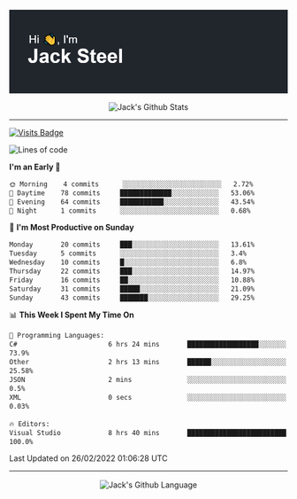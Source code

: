 <p align="center">
  <img align="center" src="https://github.com/JackSteel97/JackSteel97/blob/main/header.png?raw=true" alt="Hi, I'm Jack Steel" /> 
 </p>
<p align="center">
 <img align="center" src="https://github-readme-stats.vercel.app/api?username=jacksteel97&show_icons=true&count_private=true&theme=dracula" alt="Jack's Github Stats" /> 
</p>

<hr/>

[![Visits Badge](https://badges.pufler.dev/visits/JackSteel97/JackSteel97?color=blue&label=Profile%20Visits)](https://github.com/JackSteel97)
<!--START_SECTION:waka-->
![Lines of code](https://img.shields.io/badge/From%20Hello%20World%20I%27ve%20Written-908%20Thousand%20lines%20of%20code-blue)

**I'm an Early 🐤** 

```text
🌞 Morning    4 commits      ░░░░░░░░░░░░░░░░░░░░░░░░░   2.72% 
🌆 Daytime    78 commits     █████████████░░░░░░░░░░░░   53.06% 
🌃 Evening    64 commits     ███████████░░░░░░░░░░░░░░   43.54% 
🌙 Night      1 commits      ░░░░░░░░░░░░░░░░░░░░░░░░░   0.68%

```
📅 **I'm Most Productive on Sunday** 

```text
Monday       20 commits     ███░░░░░░░░░░░░░░░░░░░░░░   13.61% 
Tuesday      5 commits      ░░░░░░░░░░░░░░░░░░░░░░░░░   3.4% 
Wednesday    10 commits     █░░░░░░░░░░░░░░░░░░░░░░░░   6.8% 
Thursday     22 commits     ███░░░░░░░░░░░░░░░░░░░░░░   14.97% 
Friday       16 commits     ██░░░░░░░░░░░░░░░░░░░░░░░   10.88% 
Saturday     31 commits     █████░░░░░░░░░░░░░░░░░░░░   21.09% 
Sunday       43 commits     ███████░░░░░░░░░░░░░░░░░░   29.25%

```


📊 **This Week I Spent My Time On** 

```text
💬 Programming Languages: 
C#                       6 hrs 24 mins       ██████████████████░░░░░░░   73.9% 
Other                    2 hrs 13 mins       ██████░░░░░░░░░░░░░░░░░░░   25.58% 
JSON                     2 mins              ░░░░░░░░░░░░░░░░░░░░░░░░░   0.5% 
XML                      0 secs              ░░░░░░░░░░░░░░░░░░░░░░░░░   0.03%

🔥 Editors: 
Visual Studio            8 hrs 40 mins       █████████████████████████   100.0%

```


 Last Updated on 26/02/2022 01:06:28 UTC
<!--END_SECTION:waka-->

<hr/>

<p align="center">
    <img align="center" src="https://github-readme-stats.vercel.app/api/top-langs/?username=jacksteel97&langs_count=10&layout=compact&theme=dracula" alt="Jack's Github Language" /> 
</p>
